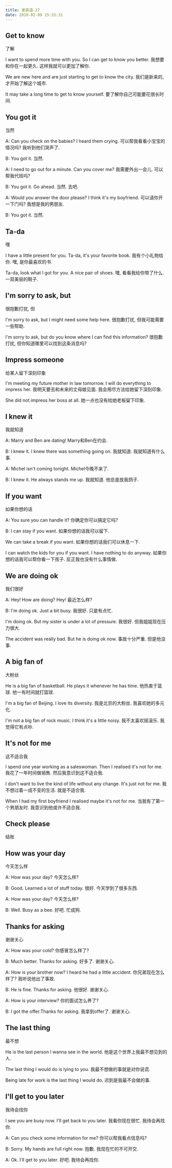 ```yaml
---
title: 爱英语-27
date: 2018-02-09 15:33:31
---
```


## Get to know
了解

I want to spend more time with you. So I can get to know you better.
我想要和你在一起更久. 这样我就可以更加了解你.

We are new here and are just starting to get to know the city.
我们是新来的, 才开始了解这个城市.

It may take a long time to get to know yourself.
要了解你自己可能要花很长时间.

## You got it
当然

A: Can you check on the babies? I heard them crying.
可以帮我看看小宝宝的情况吗? 我听到他们哭声了.

B: You got it.
当然.

A: I need to go out for a minute. Can you cover me?
我需要外出一会儿. 可以帮我代班吗?

B: You got it. Go ahead.
当然. 去吧.

A: Would you answer the door please? I think it's my boyfriend.
可以请你开一下门吗? 我想是我的男朋友.

B: You got it.
当然.

## Ta-da
嘿

I have a little present for you. Ta-da, it's your favorite book.
我有个小礼物给你. 嘿, 是你最喜欢的书.

Ta-da, look what I got for you. A nice pair of shoes.
嘿, 看看我给你带了什么. 一双美丽的鞋子.

## I'm sorry to ask, but
很抱歉打扰, 但

I'm sorry to ask, but I might need some help here.
很抱歉打扰, 但我可能需要一些帮助.

I'm sorry to ask, but do you know where I can find this information?
很抱歉打扰, 但你知道哪里可以找到这条消息吗?

## Impress someone
给某人留下深刻印象

I'm meeting my future mother in law tomorrow. I will do everything to impress her.
我明天要去和未来的丈母娘见面. 我会用尽方法给她留下深刻印象.

She did not impress her boss at all.
她一点也没有给她老板留下印象.

## I knew it
我就知道

A: Marry and Ben are dating!
Marry和Ben在约会.

B: I knew it. I knew there was something going on.
我就知道. 我就知道有什么事.

A: Michel isn't coming tonight.
Michel今晚不来了.

B: I knew it. He always stands me up.
我就知道. 他总是放我鸽子.

## If you want
如果你想的话

A: You sure you can handle it?
你确定你可以搞定它吗?

B: I can stay if you want.
如果你想的话我可以留下.

We can take a break if you want.
如果你想的话我们可以休息一下.

I can watch the kids for you if you want. I have nothing to do anyway.
如果你想的话我可以帮你看一下孩子. 反正我也没有什么事情做.

## We are doing ok
我们很好

A: Hey! How are doing?
Hey! 最近怎么样?

B: I'm doing ok. Just a bit busy.
我很好. 只是有点忙.

I'm doing ok. But my sister is under a lot of pressure.
我很好. 但我姐姐现在压力很大.

The accident was really bad. But he is doing ok now.
事故十分严重. 但是他没事.

## A big fan of
大粉丝

He is a big fan of basketball. He plays it whenever he has time.
他热衷于篮球. 他一有时间就打篮球.

I'm a big fan of Beijing. I love its diversity.
我是北京的大粉丝. 我喜欢她的多元化.

I'm not a big fan of rock music. I think it's a little noisy.
我不太喜欢摇滚乐. 我觉得它有点吵.

## It's not for me
这不适合我

I spend one year working as a saleswoman. Then I realised it's not for me.
我花了一年时间做销售. 然后我意识到这不适合我.

I don't want to live the kind of life without any change. It's just not for me.
我不想过着一成不变的生活. 就是不适合我.

When I had my first boyfriend I realised maybe it's not for me.
当我有了第一个男朋友时. 我意识到他或许不适合我.

## Check please
结账

## How was your day
今天怎么样

A: How was your day?
今天怎么样?

B: Good. Learned a lot of stuff today.
很好. 今天学到了很多东西.

A: How was your day?
今天怎么样?

B: Well. Busy as a bee.
好吧. 忙成狗.

## Thanks for asking
谢谢关心

A: How was your cold?
你感冒怎么样了?

B: Much better. Thanks for asking.
好多了. 谢谢关心.

A: How is your brother now? I heard he had a little accident.
你兄弟现在怎么样了? 我听说他出了事故.

B: He is fine. Thanks for asking.
他很好. 谢谢关心.

A: How is your interview?
你的面试怎么养了?

B: I got the offer.Thanks for asking.
我拿到offer了. 谢谢关心.

## The last thing
最不想

He is the last person I wanna see in the world.
他是这个世界上我最不想见到的人.

The last thing I would do is lying to you.
我最不想做的事就是对你说谎.

Being late for work is the last thing I would do.
迟到是我最不会做的事.

## I'll get to you later
我待会找你

I see you are busy now. I'll get back to you later.
我看你现在很忙. 我待会再找你.

A: Can you check some information for me?
你可以帮我看点信息吗?

B: Sorry. My hands are full right now.
抱歉. 我现在忙的不可开交.

A: Ok. I'll get to you later.
好吧. 我待会再找你.









